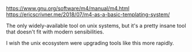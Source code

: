 https://www.gnu.org/software/m4/manual/m4.html
https://ericscrivner.me/2018/07/m4-as-a-basic-templating-system/

The only widely-available tool on unix systems, but it's a pretty insane tool that doesn't fit with modern sensibilities.

I wish the unix ecosystem were upgrading tools like this more rapidly.